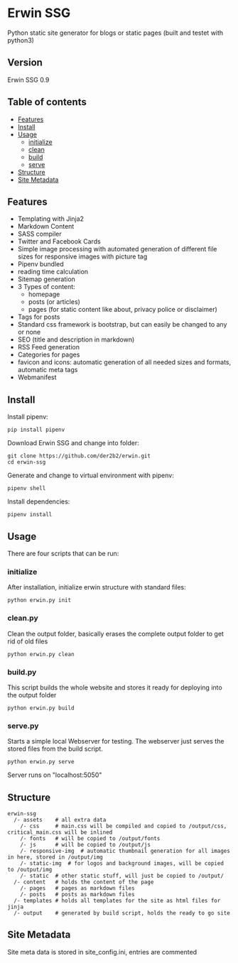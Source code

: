 # Erwin SSG
Python static site generator for blogs or static pages
(built and testet with python3)

## Version
Erwin SSG 0.9

## Table of contents
* [Features](#features)
* [Install](#install)
* [Usage](#usage)
  + [initialize](#init)
  + [clean](#cleanpy)
  + [build](#buildpy)
  + [serve](#servepy)
* [Structure](#structure)
* [Site Metadata](#site-metadata)

## Features
- Templating with Jinja2
- Markdown Content
- SASS compiler
- Twitter and Facebook Cards
- Simple image processing with automated generation of different file sizes for responsive images with picture tag
- Pipenv bundled
- reading time calculation
- Sitemap generation
- 3 Types of content:
  * homepage
  * posts (or articles)
  * pages (for static content like about, privacy police or disclaimer)
- Tags for posts
- Standard css framework is bootstrap, but can easily be changed to any or none
- SEO (title and description in markdown)
- RSS Feed generation
- Categories for pages
- favicon and icons: automatic generation of all needed sizes and formats, automatic meta tags
- Webmanifest

## Install
Install pipenv:
```
pip install pipenv
```
Download Erwin SSG and change into folder:
```
git clone https://github.com/der2b2/erwin.git
cd erwin-ssg
```
Generate and change to virtual environment with pipenv:
```
pipenv shell
```
Install dependencies:
```
pipenv install
```

## Usage
There are four scripts that can be run:

### initialize
After installation, initialize erwin structure with standard files:
```
python erwin.py init
```

### clean.py
Clean the output folder, basically erases the complete output folder to get rid of old files
```
python erwin.py clean
```

### build.py
This script builds the whole website and stores it ready for deploying into the output folder
```
python erwin.py build
```

### serve.py
Starts a simple local Webserver for testing. The webserver just serves the stored files from the build script.
```
python erwin.py serve
```
Server runs on "localhost:5050"

## Structure
```
erwin-ssg
  /- assets    # all extra data
    /- css     # main.css will be compiled and copied to /output/css, critical_main.css will be inlined
    /- fonts   # will be copied to /output/fonts
    /- js      # will be copied to /output/js
    /- responsive-img  # automatic thumbnail generation for all images in here, stored in /output/img
    /- static-img  # for logos and background images, will be copied to /output/img
    /- static  # other static stuff, will just be copied to /output/
  /- content   # holds the content of the page
    /- pages   # pages as markdown files
    /- posts   # posts as markdown files
  /- templates # holds all templates for the site as html files for jinja
  /- output    # generated by build script, holds the ready to go site
```
 
## Site Metadata
Site meta data is stored in site_config.ini, entries are commented
 
